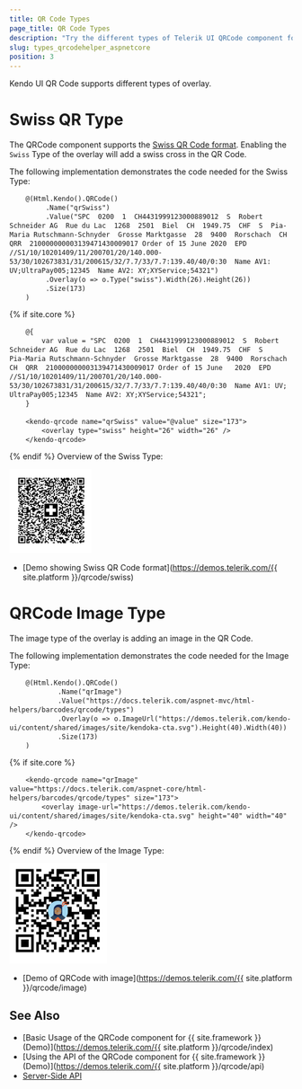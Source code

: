 ```yaml
---
title: QR Code Types
page_title: QR Code Types
description: "Try the different types of Telerik UI QRCode component for {{ site.framework }}."
slug: types_qrcodehelper_aspnetcore
position: 3
---
```


Kendo UI QR Code supports different types of overlay.

# Swiss QR Type

The QRCode component supports the [Swiss QR Code format](https://blog.xsuite.com/en/swiss-qr-code). Enabling the `Swiss` Type of the overlay will add a swiss cross in the QR Code. 

The following implementation demonstrates the code needed for the Swiss Type:


```HtmlHelper
    @(Html.Kendo().QRCode()
         .Name("qrSwiss")
         .Value("SPC  0200  1  CH4431999123000889012  S  Robert Schneider AG  Rue du Lac  1268  2501  Biel  CH  1949.75  CHF  S  Pia-Maria Rutschmann-Schnyder  Grosse Marktgasse  28  9400  Rorschach  CH  QRR  210000000003139471430009017 Order of 15 June 2020  EPD  //S1/10/10201409/11/200701/20/140.000-53/30/102673831/31/200615/32/7.7/33/7.7:139.40/40/0:30  Name AV1: UV;UltraPay005;12345  Name AV2: XY;XYService;54321")
         .Overlay(o => o.Type("swiss").Width(26).Height(26))
         .Size(173)
    )

```
{% if site.core %}
```TagHelper
    @{
        var value = "SPC  0200  1  CH4431999123000889012  S  Robert Schneider AG  Rue du Lac  1268  2501  Biel  CH  1949.75  CHF  S     Pia-Maria Rutschmann-Schnyder  Grosse Marktgasse  28  9400  Rorschach  CH  QRR  210000000003139471430009017 Order of 15 June   2020  EPD  //S1/10/10201409/11/200701/20/140.000-53/30/102673831/31/200615/32/7.7/33/7.7:139.40/40/0:30  Name AV1: UV;    UltraPay005;12345  Name AV2: XY;XYService;54321";
    }

    <kendo-qrcode name="qrSwiss" value="@value" size="173">
        <overlay type="swiss" height="26" width="26" />
    </kendo-qrcode>

```
{% endif %}
Overview of the Swiss Type:

![Swiss Type](images/swissType.png)

* [Demo showing Swiss QR Code format](https://demos.telerik.com/{{ site.platform }}/qrcode/swiss)

# QRCode Image Type

The image type of the overlay is adding an image in the QR Code.

The following implementation demonstrates the code needed for the Image Type:

```HtmlHelper
    @(Html.Kendo().QRCode()
            .Name("qrImage")
            .Value("https://docs.telerik.com/aspnet-mvc/html-helpers/barcodes/qrcode/types")
            .Overlay(o => o.ImageUrl("https://demos.telerik.com/kendo-ui/content/shared/images/site/kendoka-cta.svg").Height(40).Width(40))
            .Size(173)
    )

```
{% if site.core %}
```TagHelper
    <kendo-qrcode name="qrImage" value="https://docs.telerik.com/aspnet-core/html-helpers/barcodes/qrcode/types" size="173">
        <overlay image-url="https://demos.telerik.com/kendo-ui/content/shared/images/site/kendoka-cta.svg" height="40" width="40" />
    </kendo-qrcode>
```
{% endif %}
Overview of the Image Type:

![Image Type](images/imageType.png)

* [Demo of QRCode with image](https://demos.telerik.com/{{ site.platform }}/qrcode/image)



## See Also

* [Basic Usage of the QRCode component for {{ site.framework }} (Demo)](https://demos.telerik.com/{{ site.platform }}/qrcode/index)
* [Using the API of the QRCode component for {{ site.framework }} (Demo)](https://demos.telerik.com/{{ site.platform }}/qrcode/api)
* [Server-Side API](/api/qrcode)
